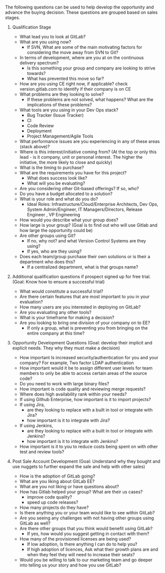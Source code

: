 The following questions can be used to help develop the opportunity and advance the buying decision.  These questions are grouped based on sales stages.

1. Qualification Stage 
    * What lead you to look at GitLab?
    * What are you using now?
        - If SVN, What are some of the main motivating factors for considering the move away from SVN to Git?
    * In terms of development, where are you at on the continuous delivery spectrum?  
        - Is this something your group and company are looking to strive towards?  
        - What has prevented this move so far?
    * How are you using CE right now, if applicable? check version.gitlab.com to identify if their company is on CE
    * What problems are they looking to solve?  
        - If these problems are not solved, what happens?  What are the implications of these problems?
    * What tools are you using in your Dev Ops stack?
        - Bug Tracker (Issue Tracker)
        - CI 
        - Code Review 
        - Deployment
        - Project Management/Agile Tools 
    * What performance issues are you experiencing in any of these areas (stack above)?
    * Where is this interest/initiative coming from?  (At the top or only this lead - is it company, unit or personal interest.  The higher the initiative, the more likely to close and quickly)
    * What is the timing to purchase?  
    * What are the requirements you have for this project?  
        - What does success look like?  
        - What will you be evaluating?
    * Are you considering other Git-based offerings?   If so, who?
    * Do you have a budget allocated to a solution?
    * What is your role and what do you do?
        - Ideal Roles: Infrastructure/Cloud/Enterprise Architects, Dev Ops, System Admin/Engineer, IT Managers/Directors, Release Engineer , VP Engineering
    * How would you describe what your group does? 
    * How large is your group? (Goal is to find out who will use Gitlab and how large the opportunity could be)
    * Are other groups using Git?
        - If no, why not? and what Version Control Systems are they using?
        - If yes, who are they using?
    * Does each team/group purchase their own solutions or is their a department who does this?
        - If a centralized department, what is that groups name? 

1. Additional qualification questions if prospect signed up for free trial.  (Goal: Know how to ensure a successful trial)
    * What would constitute a successful trial?
    * Are there certain features that are most important to you in your evaluation?
    * How many users are you interested in deploying on GitLab?
    * Are you evaluating any other tools?
    * What is your timeframe for making a decision?
    * Are you looking to bring one division of your company on to EE?
        - If only a group, what is preventing you from bringing on the entire company at this time?
    
1. Opportunity Development Questions (Goal: develop their implicit and explicit needs.  They why they must make a decision)
    * How important Is increased security/authentication for you and your company? For example, Two factor LDAP authentication
    * How important would it be to assign different user levels for team members to only be able to access certain areas of the source code? 
    * Do you need to work with large binary files? 
    * How important is code quality and reviewing merge requests?
    * Where does high availability rank within your needs?
    * If using Github Enterprise, how important is it to import projects?
    * If using Jira, 
        - are they looking to replace with a built in tool or integrate with Jira?
        - how important is it to integrate with Jira?  
    * If using Jenkins, 
        - are they looking to replace with a built in tool or integrate with Jenkins?
        - how important is it to integrate with Jenkins?
    * How important is it to you to reduce costs being spent on with other test and review tools?

1. Post Sale Account Development (Goal: Understand why they bought and use nuggets to further expand the sale and help with other sales)
    * How is the adoption of GitLab going?  
    * What are you liking about GitLab EE?
    * What are you not liking or have questions about?
    * How has Gitlab helped your group?  What are their us cases?
        - improve code quality?
        - speed up code releases?
    * How many projects do they have?
    * Is there anything you or your team would like to see within GitLab?
    * Are you seeing any challenges with not having other groups using GitLab as well?
    * Are there other groups that you think would benefit using GitLab?
        - If yes, how would you suggest getting in contact with them?
    * How many of the provisioned licenses are being used?
        - If low adoption, Is there anything I can do to help you?
        - If high adoption of licences, Ask what their growth plans are and when they feel they will need to increase their seats?
    * Would you be willing to talk to our marketing team and go deeper into telling us your story and how you use GitLab?


